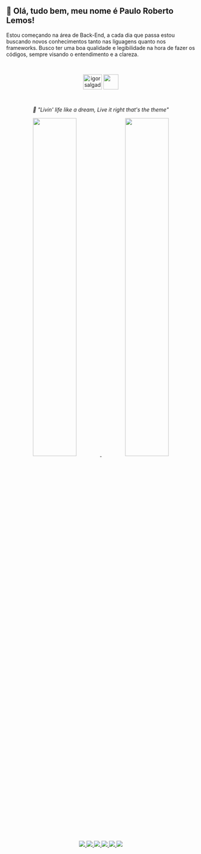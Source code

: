 ## 🤚 Olá, tudo bem, meu nome é Paulo Roberto Lemos!

Estou começando na área de Back-End, a cada dia que passa estou buscando novos conhecimentos tanto nas liguagens quanto nos frameworks. Busco ter uma boa qualidade e legibilidade na hora de fazer os códigos, sempre visando o entendimento e a clareza.


<div>
  </br>
  <p align="center">
  <a href="https://www.linkedin.com/in/paulorobertolemos/" target="blank"><img align="center" src="https://raw.githubusercontent.com/rahuldkjain/github-profile-readme-generator/master/src/images/icons/Social/linked-in-alt.svg" alt="igorsalgadoz" height="40" width="50"/></a>
  <a href="mailto:pauloroberto_1967@hotmail.com"><img align="center" src="https://imgur.com/WPgAIiz.png" height="40" width="40"/></a>
</div>

</br>
<p align="center"><em>🎵 "Livin' life like a dream,
Live it right that's the theme"</em>

<div align="center">
 <a href="https://github.com/PauloRobertoLemos">
    <img height="48%" src="https://github-readme-stats.vercel.app/api?username=PauloRobertoLemos&count_private=true&include_all_commits=true&show_icons=true&theme=radical&hide_border=false&show_owner=true&layout=compact&locale=pt-br"/>
    <img height="48%" src="https://github-readme-stats.vercel.app/api/top-langs/?username=PauloRobertoLemos&theme=radical&hide_border=false&show_owner=true&layout=compact&locale=pt-br"/>
</div>


<div>
  </br>
  </br>
  <p align="center">
  <img src="https://img.shields.io/badge/HTML5-E34F26?style=for-the-badge&logo=html5&logoColor=white">
  <img src="https://img.shields.io/badge/CSS3-1572B6?style=for-the-badge&logo=css3&logoColor=white">
  <img src="https://img.shields.io/badge/JavaScript-323330?style=for-the-badge&logo=javascript&logoColor=F7DF1E">
  <img src="https://img.shields.io/badge/Java-%23ED8B00.svg??style=for-the-badge&logo=openjdk&logoColor=white">
  <img src="https://img.shields.io/badge/git-%23F05033.svg?style=for-the-badge&logo=git&logoColor=white">
  <img src="https://img.shields.io/badge/github-%23121011.svg?style=for-the-badge&logo=github&logoColor=white">
</div>
